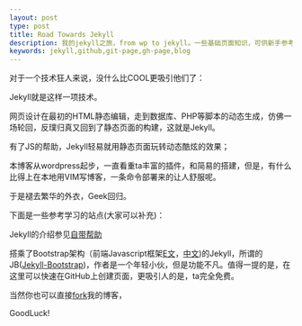 ```yaml
---
layout: post
type: post
title: Road Towards Jekyll
description: 我的jekyll之旅，from wp to jekyll。一些基础页面知识，可供新手参考。
keywords: jekyll,github,git-page,gh-page,blog
---
```


对于一个技术狂人来说，没什么比COOL更吸引他们了：

Jekyll就是这样一项技术。

网页设计在最初的HTML静态编辑，走到数据库、PHP等脚本的动态生成，仿佛一场轮回，反璞归真又回到了静态页面的构建，这就是Jekyll。

有了JS的帮助，Jekyll轻易就用静态页面玩转动态酷炫的效果；

本博客从wordpress起步，一直看重ta丰富的插件，和简易的搭建，但是，有什么比得上在本地用VIM写博客，一条命令部署来的让人舒服呢。

于是褪去繁华的外衣，Geek回归。

下面是一些参考学习的站点(大家可以补充)：

Jekyll的介绍参见[自带帮助](http://huangjian.info/jekyll-introduction/)

搭乘了Bootstrap架构（前端Javascript框架[E文](http://twitter.github.com/bootstrap/)，[中文](http://wrongwaycn.github.com/bootstrap/docs/index.html))的Jekyll，所谓的JB([Jekyll-Bootstrap](http://jekyllbootstrap.com/))，作者是一个年轻小伙，但是功能不凡。值得一提的是，在这里可以快速在GitHub上创建页面，更吸引人的是，ta完全免费。

当然你也可以直接[fork](https://github.com/seraphimhj/seraphimhj.github.com/fork)我的博客，

GoodLuck!

[Heroku create失败解决方法]: http://blog.project-sierra.de/archives/1534

